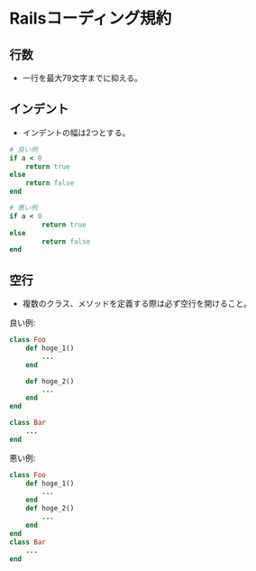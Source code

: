 # Railsコーディング規約

## 行数
- 一行を最大79文字までに抑える。

## インデント
- インデントの幅は2つとする。
```ruby
# 良い例
if a < 0
    return true
else
    return false
end

# 悪い例
if a < 0
        return true
else
        return false
end
```

## 空行
- 複数のクラス、メソッドを定義する際は必ず空行を開けること。 

良い例:
```ruby
class Foo
	def hoge_1()
		...
	end

	def hoge_2()
		...
	end
end

class Bar
	...
end
```

悪い例:
```ruby
class Foo
	def hoge_1()
		...
	end
	def hoge_2()
		...
	end
end
class Bar
	...
end
```
